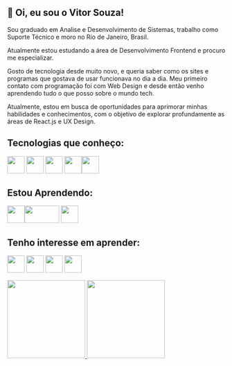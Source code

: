 ## :wave: Oi, eu sou o Vitor Souza!

Sou graduado em Analise e Desenvolvimento de Sistemas, trabalho como Suporte Técnico e moro no Rio de Janeiro, Brasil.

Atualmente estou estudando a área de Desenvolvimento Frontend e procuro me especializar.

Gosto de tecnologia desde muito novo, e queria saber como os sites e programas que gostava de usar funcionava no dia a dia. Meu primeiro contato com programação foi com Web Design e desde então venho aprendendo tudo o que posso sobre o mundo tech.

Atualmente, estou em busca de oportunidades para aprimorar minhas habilidades e conhecimentos, com o objetivo de explorar profundamente as áreas de React.js e UX Design. 



## Tecnologias que conheço:
<img src="https://cdn.jsdelivr.net/gh/devicons/devicon/icons/html5/html5-original-wordmark.svg" width="40" height="40"/> <img src="https://cdn.jsdelivr.net/gh/devicons/devicon/icons/css3/css3-original-wordmark.svg" width="40" height="40"/> <img src="https://cdn.jsdelivr.net/gh/devicons/devicon/icons/bulma/bulma-plain.svg" width="40" height="40"/> <img src="https://cdn.jsdelivr.net/gh/devicons/devicon/icons/git/git-original-wordmark.svg" width="40" height="40"/><img src="https://cdn.jsdelivr.net/gh/devicons/devicon/icons/azure/azure-original.svg" width="40" height="40"/>

## Estou Aprendendo:
<img src="https://cdn.jsdelivr.net/gh/devicons/devicon/icons/javascript/javascript-original.svg" width="40" height="40"/><img src="https://cdn.jsdelivr.net/gh/devicons/devicon@latest/icons/tailwindcss/tailwindcss-original-wordmark.svg" width="80" height="40" /> 
<img src="https://cdn.jsdelivr.net/gh/devicons/devicon@latest/icons/npm/npm-original-wordmark.svg" width="40" height="40"/>
          
          
          

## Tenho interesse em aprender:
<img src="https://cdn.jsdelivr.net/gh/devicons/devicon/icons/python/python-original.svg" width="40" height="40"/> <img src="https://cdn.jsdelivr.net/gh/devicons/devicon@latest/icons/react/react-original.svg" width="40" height="40"/> <img src="https://cdn.jsdelivr.net/gh/devicons/devicon@latest/icons/nodejs/nodejs-original-wordmark.svg" width="40" height="40"/> <img src="https://cdn.jsdelivr.net/gh/devicons/devicon@latest/icons/express/express-original.svg" width="40" height="40"/>
          
          
          


<div>
<a href="https://github.com/souza-vitor">
<img height="180em" src="https://github-readme-stats.vercel.app/api/top-langs/?username=souza-vitor&layout=compact&langs_count=7&theme=merko"/>
<img height="180em" src="https://github-readme-stats.vercel.app/api?username=souza-vitor&show_icons=true&theme=merko&include_all_commits=true&count_private=true"/>
</div>
          
          

<!---
souza-vitor/souza-vitor is a ✨ special ✨ repository because its `README.md` (this file) appears on your GitHub profile.
You can click the Preview link to take a look at your changes.
--->
